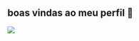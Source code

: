 ## boas vindas ao meu perfil 🤙  

![](https://media2.giphy.com/media/v1.Y2lkPTc5MGI3NjExMTB6ZXhxejNrZXVscWNtdm9qYnJvcXo1MWY2Y2RlbjJoZGhyZXJ1biZlcD12MV9pbnRlcm5hbF9naWZfYnlfaWQmY3Q9Zw/Hr2M0GvFzxmvb1GSmW/giphy.gif)
